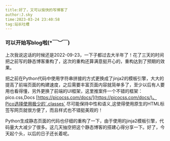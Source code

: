 ```yaml
---
title:好了，又可以愉快的写博客了
author:J.sky
time:2023-03-24 23:40:58
tag:站长吐槽
---
```

### 可以开始写blog啦(*￣︶￣)

上次我说这话的时候还是2022-09-23，一下子都过去大半年了！花了三天的时间把之前写的静态博客重构了，这次的重构还算满意挺开心的，重构达到了预期的效果。

把之前在Python代码中使用字符串拼接的方式更换成了jinja2的模板引擎，大大的提高了前端页面的构建速度，之后需要丰富页面内容就简单多了，至少以后有人要用也看得懂，另外更换了前端的UI框架，这里推案件一个不错的框架：pico.css,Docs [https://picocss.com/docs/](https://picocss.com/docs/)。Pico选择使用极少的`.classes` 尽可能保持中性和语义,这使得使用原生的HTML标签写网页就很方便了，而且样式也不错挺美观的！

Python生成静态页面的代码也仔细的重构了一下，由于使用的jinja2模板引擎，代码量大大减少了很多。这几天抽空把这个静态博客的搭建心得分享一下。好了，今天起个头，以后的日子还长着呢。